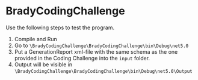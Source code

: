 # BradyCodingChallenge

Use the following steps to test the program.

1. Compile and Run
2. Go to `\BradyCodingChallenge\BradyCodingChallenge\bin\Debug\net5.0`
3. Put a GenerationReport xml-file with the same schema as the one provided in the Coding Challenge into the `input` folder.
4. Output will be visible in `\BradyCodingChallenge\BradyCodingChallenge\bin\Debug\net5.0\Output`
